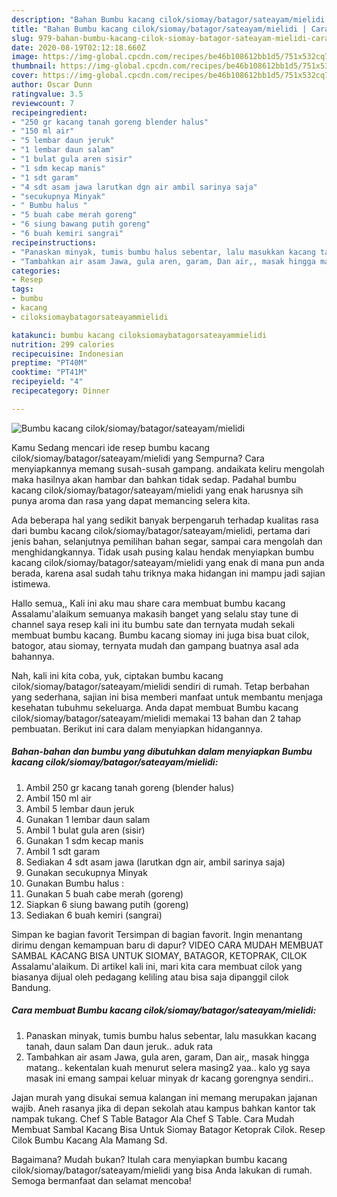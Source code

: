 ```yaml
---
description: "Bahan Bumbu kacang cilok/siomay/batagor/sateayam/mielidi | Cara Masak Bumbu kacang cilok/siomay/batagor/sateayam/mielidi Yang Sedap"
title: "Bahan Bumbu kacang cilok/siomay/batagor/sateayam/mielidi | Cara Masak Bumbu kacang cilok/siomay/batagor/sateayam/mielidi Yang Sedap"
slug: 979-bahan-bumbu-kacang-cilok-siomay-batagor-sateayam-mielidi-cara-masak-bumbu-kacang-cilok-siomay-batagor-sateayam-mielidi-yang-sedap
date: 2020-08-19T02:12:18.660Z
image: https://img-global.cpcdn.com/recipes/be46b108612bb1d5/751x532cq70/bumbu-kacang-ciloksiomaybatagorsateayammielidi-foto-resep-utama.jpg
thumbnail: https://img-global.cpcdn.com/recipes/be46b108612bb1d5/751x532cq70/bumbu-kacang-ciloksiomaybatagorsateayammielidi-foto-resep-utama.jpg
cover: https://img-global.cpcdn.com/recipes/be46b108612bb1d5/751x532cq70/bumbu-kacang-ciloksiomaybatagorsateayammielidi-foto-resep-utama.jpg
author: Oscar Dunn
ratingvalue: 3.5
reviewcount: 7
recipeingredient:
- "250 gr kacang tanah goreng blender halus"
- "150 ml air"
- "5 lembar daun jeruk"
- "1 lembar daun salam"
- "1 bulat gula aren sisir"
- "1 sdm kecap manis"
- "1 sdt garam"
- "4 sdt asam jawa larutkan dgn air ambil sarinya saja"
- "secukupnya Minyak"
- " Bumbu halus "
- "5 buah cabe merah goreng"
- "6 siung bawang putih goreng"
- "6 buah kemiri sangrai"
recipeinstructions:
- "Panaskan minyak, tumis bumbu halus sebentar, lalu masukkan kacang tanah, daun salam Dan daun jeruk.. aduk rata"
- "Tambahkan air asam Jawa, gula aren, garam, Dan air,, masak hingga matang.. kekentalan kuah menurut selera masing2 yaa.. kalo yg saya masak ini emang sampai keluar minyak dr kacang gorengnya sendiri.."
categories:
- Resep
tags:
- bumbu
- kacang
- ciloksiomaybatagorsateayammielidi

katakunci: bumbu kacang ciloksiomaybatagorsateayammielidi 
nutrition: 299 calories
recipecuisine: Indonesian
preptime: "PT40M"
cooktime: "PT41M"
recipeyield: "4"
recipecategory: Dinner

---
```



![Bumbu kacang cilok/siomay/batagor/sateayam/mielidi](https://img-global.cpcdn.com/recipes/be46b108612bb1d5/751x532cq70/bumbu-kacang-ciloksiomaybatagorsateayammielidi-foto-resep-utama.jpg)

Kamu Sedang mencari ide resep bumbu kacang cilok/siomay/batagor/sateayam/mielidi yang Sempurna? Cara menyiapkannya memang susah-susah gampang. andaikata keliru mengolah maka hasilnya akan hambar dan bahkan tidak sedap. Padahal bumbu kacang cilok/siomay/batagor/sateayam/mielidi yang enak harusnya sih punya aroma dan rasa yang dapat memancing selera kita.

Ada beberapa hal yang sedikit banyak berpengaruh terhadap kualitas rasa dari bumbu kacang cilok/siomay/batagor/sateayam/mielidi, pertama dari jenis bahan, selanjutnya pemilihan bahan segar, sampai cara mengolah dan menghidangkannya. Tidak usah pusing kalau hendak menyiapkan bumbu kacang cilok/siomay/batagor/sateayam/mielidi yang enak di mana pun anda berada, karena asal sudah tahu triknya maka hidangan ini mampu jadi sajian istimewa.

Hallo semua,, Kali ini aku mau share cara membuat bumbu kacang Assalamu&#39;alaikum semuanya makasih banget yang selalu stay tune di channel saya resep kali ini itu bumbu sate dan ternyata mudah sekali membuat bumbu kacang. Bumbu kacang siomay ini juga bisa buat cilok, batogor, atau siomay, ternyata mudah dan gampang buatnya asal ada bahannya.


Nah, kali ini kita coba, yuk, ciptakan bumbu kacang cilok/siomay/batagor/sateayam/mielidi sendiri di rumah. Tetap berbahan yang sederhana, sajian ini bisa memberi manfaat untuk membantu menjaga kesehatan tubuhmu sekeluarga. Anda dapat membuat Bumbu kacang cilok/siomay/batagor/sateayam/mielidi memakai 13 bahan dan 2 tahap pembuatan. Berikut ini cara dalam menyiapkan hidangannya.

<!--inarticleads1-->

##### Bahan-bahan dan bumbu yang dibutuhkan dalam menyiapkan Bumbu kacang cilok/siomay/batagor/sateayam/mielidi:

1. Ambil 250 gr kacang tanah goreng (blender halus)
1. Ambil 150 ml air
1. Ambil 5 lembar daun jeruk
1. Gunakan 1 lembar daun salam
1. Ambil 1 bulat gula aren (sisir)
1. Gunakan 1 sdm kecap manis
1. Ambil 1 sdt garam
1. Sediakan 4 sdt asam jawa (larutkan dgn air, ambil sarinya saja)
1. Gunakan secukupnya Minyak
1. Gunakan  Bumbu halus :
1. Gunakan 5 buah cabe merah (goreng)
1. Siapkan 6 siung bawang putih (goreng)
1. Sediakan 6 buah kemiri (sangrai)


Simpan ke bagian favorit Tersimpan di bagian favorit. Ingin menantang dirimu dengan kemampuan baru di dapur? VIDEO CARA MUDAH MEMBUAT SAMBAL KACANG BISA UNTUK SIOMAY, BATAGOR, KETOPRAK, CILOK Assalamu&#39;alaikum. Di artikel kali ini, mari kita cara membuat cilok yang biasanya dijual oleh pedagang keliling atau bisa saja dipanggil cilok Bandung. 

<!--inarticleads2-->

##### Cara membuat Bumbu kacang cilok/siomay/batagor/sateayam/mielidi:

1. Panaskan minyak, tumis bumbu halus sebentar, lalu masukkan kacang tanah, daun salam Dan daun jeruk.. aduk rata
1. Tambahkan air asam Jawa, gula aren, garam, Dan air,, masak hingga matang.. kekentalan kuah menurut selera masing2 yaa.. kalo yg saya masak ini emang sampai keluar minyak dr kacang gorengnya sendiri..


Jajan murah yang disukai semua kalangan ini memang merupakan jajanan wajib. Aneh rasanya jika di depan sekolah atau kampus bahkan kantor tak nampak tukang. Chef S Table Batagor Ala Chef S Table. Cara Mudah Membuat Sambal Kacang Bisa Untuk Siomay Batagor Ketoprak Cilok. Resep Cilok Bumbu Kacang Ala Mamang Sd. 

Bagaimana? Mudah bukan? Itulah cara menyiapkan bumbu kacang cilok/siomay/batagor/sateayam/mielidi yang bisa Anda lakukan di rumah. Semoga bermanfaat dan selamat mencoba!
